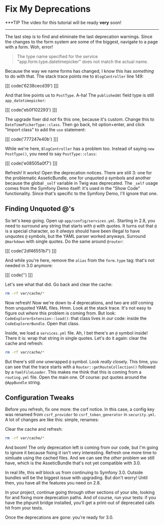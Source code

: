 # Fix My Deprecations

***TIP
The video for this tutorial will be ready **very** soon!
***

The last step is to find and eliminate the last deprecation warnings. Since the changes
to the form system are some of the biggest, navigate to a page with a form. Woh, error!

> The type name specified for the service "app.form.type.datetimepicker" does
> not match the actual name.

Because the way we name forms has changed, I know this has *something* to do with
that. The stack trace points me to `BlogController` line 149:

[[[ code('6238cecd39') ]]]

And that line points us to `PostType`. A-ha! The `publishedAt` field type is still
`app_datetimepicker`:

[[[ code('eb0f102293') ]]]

The upgrade fixer did *not* fix this one, because it's custom. Change this to
`DateTimePickerType::class`. Then go back, hit option+enter, and click "Import class"
to add the `use` statement:

[[[ code('777247e40b') ]]]

While we're here, `BlogController` has a problem too. Instead of saying `new PostType()`,
you need to say `PostType::class`:

[[[ code('e08505a0f7') ]]]

Refresh! It works! Open the deprecation notices. There are still 3: one for the problematic
AsseticBundle, one for unquoted `@` symbols and another because the global `_self`
variable in Twig was deprecated. The `_self` usage comes from the Symfony Demo itself:
it's used in the "Show Code" functionality. Since that's specific to the Symfony
Demo, I'll ignore that one.

## Finding Unquoted @'s

So let's keep going. Open up `app/config/services.yml`. Starting in 2.8, you need
to surround any string that starts with `@` with quotes. It turns out that `@` is
a special character, so it *always* should have been illegal to have unquotes `@`
symbols, but the YAML parser worked anyways. Surround `@markdown` with single quotes.
Do the same around `@router`:

[[[ code('2df46551b7') ]]]

And while you're here, remove the `alias` from the `form.type` tag: that's not needed
in 3.0 anymore:

[[[ code('') ]]]

Let's see what that did. Go back and clear the cache:

```bash
rm -rf var/cache/*
```

Now refresh! Now we're down to *4* deprecations, and two are *still* coming from
unquoted YAML files. Hmm. Look at the stack trace. It's not easy to figure out *where*
this problem is coming from. But look: `CodeExplorerExtension::load()`: that class
lives in *our* code: inside the `CodeExplorerBundle`. Open that class.

Inside, we load a `services.yml` file. Ah, I bet there's an `@` symbol inside! There
it is: wrap that string in single quotes. Let's do it again: clear the cache and
refresh:

```bash
rm -rf var/cache/*
```

But there's still *one* unwrapped `@` symbol. Look *really* closely. This time, you
can see that the trace starts with a `Router::getRouteCollection()` followed by a
`YamlFileLoader`. This makes me think that this is coming from a `routing.yml` file.
Open the main one. Of course: put quotes around the `@AppBundle` string.

## Configuration Tweaks

Before you refresh, fix one more: the csrf notice. In this case, a config key was
renamed from `csrf_provider` to `csrf_token_generator` in `security.yml`. A lot of
changes are like this: simple, renames:

Clear the cache and refresh:

```bash
rm -rf var/cache/*
```

And boom! The only deprecation left *is* coming from our code, but I'm going to ignore
it because fixing it isn't very interesting. Refresh one more time to simluate using
the cached files. And we can see the *other* problem we still have, which is the
AsseticBundle that's not yet compatible with 3.0.

In real life, this *will* block us from continuing to Symfony 3.0. Outside bundles
will be the biggest issue with upgrading. But don't worry! Until then, you have
all the features you need on 2.8.

In your project, continue going through other sections of your site, looking for
and fixing more deprecation paths. And of course, run your tests: if you have the
phpunit bridge installed, you'll get a print-out of deprecated calls hit from your
tests.

Once the deprecations are gone: you're ready for 3.0.
